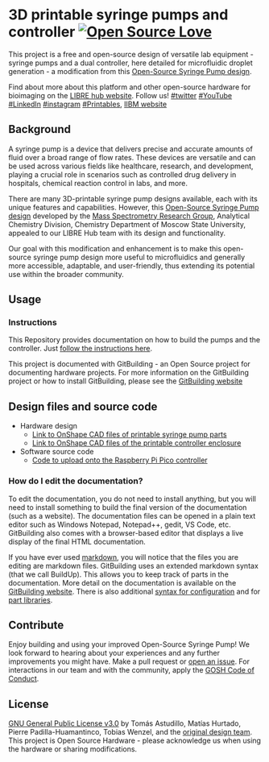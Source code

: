 # 3D printable syringe pumps and controller  [![Open Source Love](https://badges.frapsoft.com/os/v1/open-source.svg?v=103)](https://github.com/ellerbrock/open-source-badges/)

This project is a free and open-source design of versatile lab equipment - syringe pumps and a dual controller, here detailed for microfluidic droplet generation - a modification from this [Open-Source Syringe Pump design](https://doi.org/10.1134/S1061934820030156).

Find about more about this platform and other open-source hardware for bioimaging on the [LIBRE hub website](https://librehub.github.io/). Follow us! [#twitter](https://twitter.com/WenzelLab) [#YouTube](https://www.youtube.com/@librehub) [#LinkedIn](https://www.linkedin.com/company/92802424) [#instagram](https://www.instagram.com/wenzellab/) [#Printables](https://www.printables.com/@WenzelLab), [IIBM website](https://ingenieriabiologicaymedica.uc.cl/en/people/faculty/821-tobias-wenzel)

## Background

A syringe pump is a device that delivers precise and accurate amounts of fluid over a broad range of flow rates. These devices are versatile and can be used across various fields like healthcare, research, and development, playing a crucial role in scenarios such as controlled drug delivery in hospitals, chemical reaction control in labs, and more.

There are many 3D-printable syringe pump designs available, each with its unique features and capabilities. However, this [Open-Source Syringe Pump design](https://doi.org/10.1134/S1061934820030156) developed by the [Mass Spectrometry Research Group](https://www.mass-spec.ru/projects/diy/syringe_pump/eng/), Analytical Chemistry Division, Chemistry Department of Moscow State University, appealed to our LIBRE Hub team with its design and functionality.

Our goal with this modification and enhancement is to make this open-source syringe pump design more useful to microfluidics and generally more accessible, adaptable, and user-friendly, thus extending its potential use within the broader community.

## Usage

### Instructions
This Repository provides documentation on how to build the pumps and the controller. Just [follow the instructions here](https://librehub.github.io/syringe-pumps-and-controller/). 

This project is documented with GitBuilding - an Open Source project for documenting hardware projects. For more information on the GitBuilding project or how
to install GitBuilding, please see the [GitBuilding website](http://gitbuilding.io)

## Design files and source code

* Hardware design
    * [Link to OnShape CAD files of printable syringe pump parts](https://cad.onshape.com/documents/20c077b452e92115525d4fed/w/71118f46b0924c1bb22b1150/e/9d30ca00efa721d242d78d3f?renderMode=0&uiState=64bd5f2a8bef574246b008b9)
    * [Link to OnShape CAD files of the printable controller enclosure](https://cad.onshape.com/documents/24a5022fafc4edd0c24874dd/w/35c6569cda7c2fa4439727d4/e/9dbcdcaba091e21e6a91c62c?renderMode=0&uiState=64bd5f3f0aa451311c1bb6ad)
* Software source code
    * [Code to upload onto the Raspberry Pi Pico controller](https://github.com/LIBREhub/syringe-pumps-and-controller/blob/docu-v1/software/firmwareV1.ino)

### How do I edit the documentation?

To edit the documentation, you do not need to install anything, but you will need to
install something to build the final version of the documentation (such as a website).
The documentation files can be opened in a plain text editor such as Windows Notepad,
Notepad++, gedit, VS Code, etc. GitBuilding also comes with a browser-based editor that
displays a live display of the final HTML documentation.

If you have ever used [markdown](https://www.markdownguide.org/basic-syntax/), you will
notice that the files you are editing are markdown files. GitBuilding uses an extended
markdown syntax (that we call BuildUp). This allows you to keep track of parts in the
documentation. More detail on the documentation is available on the
[GitBuilding website](https://gitbuilding.io/syntax/). There is also additional
[syntax for configuration](https://gitbuilding.io/syntax/buildconfsyntax) and for
[part libraries](https://gitbuilding.io/syntax/builduplibrary/).

## Contribute

Enjoy building and using your improved Open-Source Syringe Pump! We look forward to hearing about your experiences and any further improvements you might have. Make a pull request or [open an issue](https://github.com/wenzel-lab/syringe-pumps-and-controller/issues/new).
For interactions in our team and with the community, apply the [GOSH Code of Conduct](https://openhardware.science/gosh-2017/gosh-code-of-conduct/).

## License

[GNU General Public License v3.0](LICENSE) by Tomás Astudillo, Matías Hurtado, Pierre Padilla-Huamantinco, Tobias Wenzel, and the [original design team](https://www.mass-spec.ru/projects/diy/syringe_pump/eng/). This project is Open Source Hardware - please acknowledge us when using the hardware or sharing modifications.
